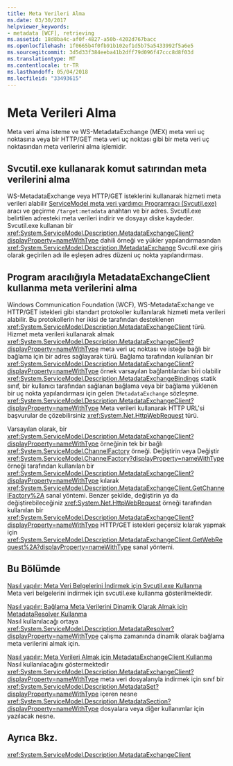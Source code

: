 ```yaml
---
title: Meta Verileri Alma
ms.date: 03/30/2017
helpviewer_keywords:
- metadata [WCF], retrieving
ms.assetid: 18d8ba4c-af0f-4827-a50b-4202d767bacc
ms.openlocfilehash: 1f0665b4f0fb91b102ef1d5b75a5433992f5a6e5
ms.sourcegitcommit: 3d5d33f384eeba41b2dff79d096f47ccc8d8f03d
ms.translationtype: MT
ms.contentlocale: tr-TR
ms.lasthandoff: 05/04/2018
ms.locfileid: "33493615"
---
```

# <a name="retrieving-metadata"></a>Meta Verileri Alma
Meta veri alma isteme ve WS-MetadataExchange (MEX) meta veri uç noktasına veya bir HTTP/GET meta veri uç noktası gibi bir meta veri uç noktasından meta verilerini alma işlemidir.  
  
## <a name="retrieving-metadata-from-the-command-line-using-svcutilexe"></a>Svcutil.exe kullanarak komut satırından meta verilerini alma  
 WS-MetadataExchange veya HTTP/GET isteklerini kullanarak hizmeti meta verileri alabilir [ServiceModel meta veri yardımcı Programracı (Svcutil.exe)](../../../../docs/framework/wcf/servicemodel-metadata-utility-tool-svcutil-exe.md) aracı ve geçirme `/target:metadata` anahtarı ve bir adres. Svcutil.exe belirtilen adresteki meta verileri indirir ve dosyayı diske kaydeder. Svcutil.exe kullanan bir <xref:System.ServiceModel.Description.MetadataExchangeClient?displayProperty=nameWithType> dahili örneği ve yükler yapılandırmasından <xref:System.ServiceModel.Description.IMetadataExchange> Svcutil.exe giriş olarak geçirilen adı ile eşleşen adres düzeni uç nokta yapılandırması.  
  
## <a name="retrieving-metadata-programmatically-using-the-metadataexchangeclient"></a>Program aracılığıyla MetadataExchangeClient kullanma meta verilerini alma  
 Windows Communication Foundation (WCF), WS-MetadataExchange ve HTTP/GET istekleri gibi standart protokoller kullanılarak hizmeti meta verileri alabilir. Bu protokollerin her ikisi de tarafından desteklenen <xref:System.ServiceModel.Description.MetadataExchangeClient> türü. Hizmet meta verileri kullanarak almak <xref:System.ServiceModel.Description.MetadataExchangeClient?displayProperty=nameWithType> meta veri uç noktası ve isteğe bağlı bir bağlama için bir adres sağlayarak türü. Bağlama tarafından kullanılan bir <xref:System.ServiceModel.Description.MetadataExchangeClient?displayProperty=nameWithType> örnek varsayılan bağlantılardan biri olabilir <xref:System.ServiceModel.Description.MetadataExchangeBindings> statik sınıf, bir kullanıcı tarafından sağlanan bağlama veya bir bağlama yüklenen bir uç nokta yapılandırması için gelen `IMetadataExchange` sözleşme. <xref:System.ServiceModel.Description.MetadataExchangeClient?displayProperty=nameWithType> Meta verileri kullanarak HTTP URL'si başvurular de çözebilirsiniz <xref:System.Net.HttpWebRequest> türü.  
  
 Varsayılan olarak, bir <xref:System.ServiceModel.Description.MetadataExchangeClient?displayProperty=nameWithType> örneğinin tek bir bağlı <xref:System.ServiceModel.ChannelFactory> örneği. Değiştirin veya Değiştir <xref:System.ServiceModel.ChannelFactory?displayProperty=nameWithType> örneği tarafından kullanılan bir <xref:System.ServiceModel.Description.MetadataExchangeClient?displayProperty=nameWithType> kılarak <xref:System.ServiceModel.Description.MetadataExchangeClient.GetChannelFactory%2A> sanal yöntemi. Benzer şekilde, değiştirin ya da değiştirebileceğiniz <xref:System.Net.HttpWebRequest> örneği tarafından kullanılan bir <xref:System.ServiceModel.Description.MetadataExchangeClient?displayProperty=nameWithType> HTTP/GET istekleri geçersiz kılarak yapmak için <xref:System.ServiceModel.Description.MetadataExchangeClient.GetWebRequest%2A?displayProperty=nameWithType> sanal yöntemi.  
  
## <a name="in-this-section"></a>Bu Bölümde  
 [Nasıl yapılır: Meta Veri Belgelerini İndirmek için Svcutil.exe Kullanma](../../../../docs/framework/wcf/feature-details/how-to-use-svcutil-exe-to-download-metadata-documents.md)  
 Meta veri belgelerini indirmek için svcutil.exe kullanma gösterilmektedir.  
  
 [Nasıl yapılır: Bağlama Meta Verilerini Dinamik Olarak Almak için MetadataResolver Kullanma](../../../../docs/framework/wcf/feature-details/how-to-use-metadataresolver-to-obtain-binding-metadata-dynamically.md)  
 Nasıl kullanılacağı ortaya <xref:System.ServiceModel.Description.MetadataResolver?displayProperty=nameWithType> çalışma zamanında dinamik olarak bağlama meta verilerini almak için.  
  
 [Nasıl yapılır: Meta Verileri Almak için MetadataExchangeClient Kullanma](../../../../docs/framework/wcf/feature-details/how-to-use-metadataexchangeclient-to-retrieve-metadata.md)  
 Nasıl kullanılacağını göstermektedir <xref:System.ServiceModel.Description.MetadataExchangeClient?displayProperty=nameWithType> meta veri dosyalarıyla indirmek için sınıf bir <xref:System.ServiceModel.Description.MetadataSet?displayProperty=nameWithType> içeren nesne <xref:System.ServiceModel.Description.MetadataSection?displayProperty=nameWithType> dosyalara veya diğer kullanımlar için yazılacak nesne.  
  
## <a name="see-also"></a>Ayrıca Bkz.  
 <xref:System.ServiceModel.Description.MetadataExchangeClient>
